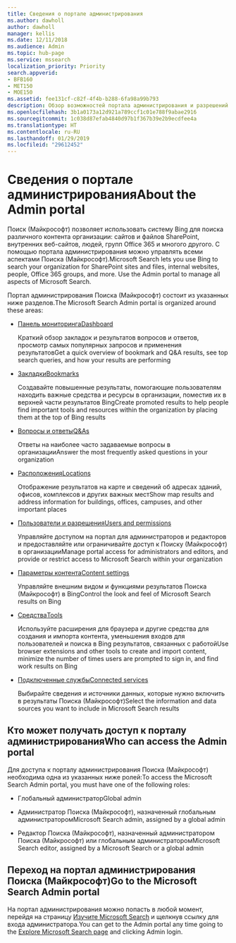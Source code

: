```yaml
---
title: Сведения о портале администрирования
ms.author: dawholl
author: dawholl
manager: kellis
ms.date: 12/11/2018
ms.audience: Admin
ms.topic: hub-page
ms.service: mssearch
localization_priority: Priority
search.appverid:
- BFB160
- MET150
- MOE150
ms.assetid: fee131cf-c82f-4f4b-b288-6fa98a99b793
description: Обзор возможностей портала администрирования и разрешений на доступ, применяемых при использовании Поиска (Майкрософт)
ms.openlocfilehash: 3b1a0173a12d921a789ccf1c01e788f9abae2916
ms.sourcegitcommit: 1c038d87efab4840d97b1f367b39e2b9ecdfee4a
ms.translationtype: HT
ms.contentlocale: ru-RU
ms.lasthandoff: 01/29/2019
ms.locfileid: "29612452"
---
```

# <a name="about-the-admin-portal"></a><span data-ttu-id="44730-103">Сведения о портале администрирования</span><span class="sxs-lookup"><span data-stu-id="44730-103">About the Admin portal</span></span>

<span data-ttu-id="44730-p101">Поиск (Майкрософт) позволяет использовать систему Bing для поиска различного контента организации: сайтов и файлов SharePoint, внутренних веб-сайтов, людей, групп Office 365 и многого другого. С помощью портала администрирования можно управлять всеми аспектами Поиска (Майкрософт).</span><span class="sxs-lookup"><span data-stu-id="44730-p101">Microsoft Search lets you use Bing to search your organization for SharePoint sites and files, internal websites, people, Office 365 groups, and more. Use the Admin portal to manage all aspects of Microsoft Search.</span></span>
  
<span data-ttu-id="44730-106">Портал администрирования Поиска (Майкрософт) состоит из указанных ниже разделов.</span><span class="sxs-lookup"><span data-stu-id="44730-106">The Microsoft Search Admin portal is organized around these areas:</span></span>
  
- [<span data-ttu-id="44730-107">Панель мониторинга</span><span class="sxs-lookup"><span data-stu-id="44730-107">Dashboard</span></span>](get-insights.md)
    
    <span data-ttu-id="44730-108">Краткий обзор закладок и результатов вопросов и ответов, просмотр самых популярных запросов и применения результатов</span><span class="sxs-lookup"><span data-stu-id="44730-108">Get a quick overview of bookmark and Q&A results, see top search queries, and how your results are performing</span></span>
    
- [<span data-ttu-id="44730-109">Закладки</span><span class="sxs-lookup"><span data-stu-id="44730-109">Bookmarks</span></span>](create-and-manage-bookmarks.md)
    
    <span data-ttu-id="44730-110">Создавайте повышенные результаты, помогающие пользователям находить важные средства и ресурсы в организации, поместив их в верхней части результатов Bing</span><span class="sxs-lookup"><span data-stu-id="44730-110">Create promoted results to help people find important tools and resources within the organization by placing them at the top of Bing results</span></span>
    
- [<span data-ttu-id="44730-111">Вопросы и ответы</span><span class="sxs-lookup"><span data-stu-id="44730-111">Q&As</span></span>](create-and-manage-qas.md)
    
    <span data-ttu-id="44730-112">Ответы на наиболее часто задаваемые вопросы в организации</span><span class="sxs-lookup"><span data-stu-id="44730-112">Answer the most frequently asked questions in your organization</span></span>
    
- [<span data-ttu-id="44730-113">Расположения</span><span class="sxs-lookup"><span data-stu-id="44730-113">Locations</span></span>](add-a-location.md)
    
    <span data-ttu-id="44730-114">Отображение результатов на карте и сведений об адресах зданий, офисов, комплексов и других важных мест</span><span class="sxs-lookup"><span data-stu-id="44730-114">Show map results and address information for buildings, offices, campuses, and other important places</span></span>
    
- [<span data-ttu-id="44730-115">Пользователи и разрешения</span><span class="sxs-lookup"><span data-stu-id="44730-115">Users and permissions</span></span>](add-users.md)
    
    <span data-ttu-id="44730-116">Управляйте доступом на портал для администраторов и редакторов и предоставляйте или ограничивайте доступ к Поиску (Майкрософт) в организации</span><span class="sxs-lookup"><span data-stu-id="44730-116">Manage portal access for administrators and editors, and provide or restrict access to Microsoft Search within your organization</span></span>
    
- [<span data-ttu-id="44730-117">Параметры контента</span><span class="sxs-lookup"><span data-stu-id="44730-117">Content settings</span></span>](content-settings.md)
    
    <span data-ttu-id="44730-118">Управляйте внешним видом и функциями результатов Поиска (Майкрософт) в Bing</span><span class="sxs-lookup"><span data-stu-id="44730-118">Control the look and feel of Microsoft Search results on Bing</span></span>
    
- [<span data-ttu-id="44730-119">Средства</span><span class="sxs-lookup"><span data-stu-id="44730-119">Tools</span></span>](admin-portal-tools.md)
    
    <span data-ttu-id="44730-120">Используйте расширения для браузера и другие средства для создания и импорта контента, уменьшения входов для пользователей и поиска в Bing результатов, связанных с работой</span><span class="sxs-lookup"><span data-stu-id="44730-120">Use browser extensions and other tools to create and import content, minimize the number of times users are prompted to sign in, and find work results on Bing</span></span>
    
- [<span data-ttu-id="44730-121">Подключенные службы</span><span class="sxs-lookup"><span data-stu-id="44730-121">Connected services</span></span>](connected-services.md)
    
    <span data-ttu-id="44730-122">Выбирайте сведения и источники данных, которые нужно включить в результаты Поиска (Майкрософт)</span><span class="sxs-lookup"><span data-stu-id="44730-122">Select the information and data sources you want to include in Microsoft Search results</span></span>
    
## <a name="who-can-access-the-admin-portal"></a><span data-ttu-id="44730-123">Кто может получать доступ к порталу администрирования</span><span class="sxs-lookup"><span data-stu-id="44730-123">Who can access the Admin portal</span></span>

<span data-ttu-id="44730-124">Для доступа к порталу администрирования Поиска (Майкрософт) необходима одна из указанных ниже ролей:</span><span class="sxs-lookup"><span data-stu-id="44730-124">To access the Microsoft Search Admin portal, you must have one of the following roles:</span></span>
  
- <span data-ttu-id="44730-125">Глобальный администратор</span><span class="sxs-lookup"><span data-stu-id="44730-125">Global admin</span></span>
    
- <span data-ttu-id="44730-126">Администратор Поиска (Майкрософт), назначенный глобальным администратором</span><span class="sxs-lookup"><span data-stu-id="44730-126">Microsoft Search admin, assigned by a global admin</span></span>
    
- <span data-ttu-id="44730-127">Редактор Поиска (Майкрософт), назначенный администратором Поиска (Майкрософт) или глобальным администратором</span><span class="sxs-lookup"><span data-stu-id="44730-127">Microsoft Search editor, assigned by a Microsoft Search or a global admin</span></span>
    
## <a name="go-to-the-microsoft-search-admin-portal"></a><span data-ttu-id="44730-128">Переход на портал администрирования Поиска (Майкрософт)</span><span class="sxs-lookup"><span data-stu-id="44730-128">Go to the Microsoft Search Admin portal</span></span>

<span data-ttu-id="44730-129">На портал администрирования можно попасть в любой момент, перейдя на страницу [Изучите Microsoft Search](https://www.bing.com/business/explore) и щелкнув ссылку для входа администратора.</span><span class="sxs-lookup"><span data-stu-id="44730-129">You can get to the Admin portal any time going to the [Explore Microsoft Search page](https://www.bing.com/business/explore) and clicking Admin login.</span></span> 